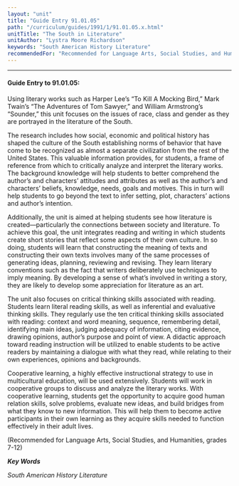 ```yaml
---
layout: "unit"
title: "Guide Entry 91.01.05"
path: "/curriculum/guides/1991/1/91.01.05.x.html"
unitTitle: "The South in Literature"
unitAuthor: "Lystra Moore Richardson"
keywords: "South American History Literature"
recommendedFor: "Recommended for Language Arts, Social Studies, and Humanities, grades 7-12"
---
```

<body>
<hr/>
<h4>
Guide Entry to 91.01.05:
</h4>
Using literary works such as Harper Lee’s “To Kill A Mocking Bird,” Mark Twain’s “The Adventures of Tom Sawyer,” and William Armstrong’s “Sounder,” this unit focuses on the issues of race, class and gender as they are portrayed in the literature of the South.
<p>
The research includes how social, economic and political history has shaped the culture of the South establishing norms of behavior that have come to be recognized as almost a separate civilization from the rest of the United States. This valuable information provides, for students, a frame of reference from which to critically analyze and interpret the literary works. The background knowledge will help students to better comprehend the author’s and characters’ attitudes and attributes as well as the author’s and characters’ beliefs, knowledge, needs, goals and motives. This in turn will help students to go beyond the text to infer setting, plot, characters’ actions and author’s intention.
</p>
<p>
Additionally, the unit is aimed at helping students see how literature is created—particularly the connections between society and literature. To achieve this goal, the unit integrates reading and writing in which students create short stories that reflect some aspects of their own culture. In so doing, students will learn that constructing the meaning of texts and constructing their own texts involves many of the same processes of generating ideas, planning, reviewing and revising. They learn literary conventions such as the fact that writers deliberately use techniques to imply meaning. By developing a sense of what’s involved in writing a story, they are likely to develop some appreciation for literature as an art.
</p>
<p>
The unit also focuses on critical thinking skills associated with reading. Students learn literal reading skills, as well as inferential and evaluative thinking skills. They regularly use the ten critical thinking skills associated with reading: context and word meaning, sequence, remembering detail, identifying main ideas, judging adequacy of information, citing evidence, drawing opinions, author’s purpose and point of view. A didactic approach toward reading instruction will be utilized to enable students to be active readers by maintaining a dialogue with what they read, while relating to their own experiences, opinions and backgrounds.
</p>
<p>
Cooperative learning, a highly effective instructional strategy to use in multicultural education, will be used extensively. Students will work in cooperative groups to discuss and analyze the literary works. With cooperative learning, students get the opportunity to acquire good human relation skills, solve problems, evaluate new ideas, and build bridges from what they know to new information. This will help them to become active participants in their own learning as they acquire skills needed to function effectively in their adult lives.
</p>
<p>
(Recommended for Language Arts, Social Studies, and Humanities, grades 7-12)
</p>
<p>
<b>
<i>
Key Words
</i>
</b>
<br/>
</p>
<p>
<i>
South American History Literature
</i>
</p>
</body>